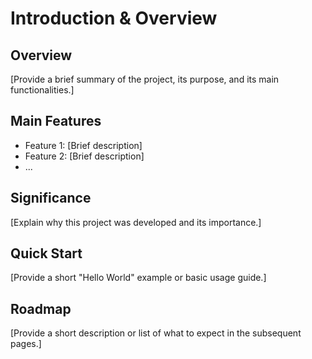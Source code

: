 # Introduction & Overview

## Overview

[Provide a brief summary of the project, its purpose, and its main functionalities.]

## Main Features

- Feature 1: [Brief description]
- Feature 2: [Brief description]
- ...

## Significance

[Explain why this project was developed and its importance.]

## Quick Start

[Provide a short "Hello World" example or basic usage guide.]

## Roadmap

[Provide a short description or list of what to expect in the subsequent pages.]

